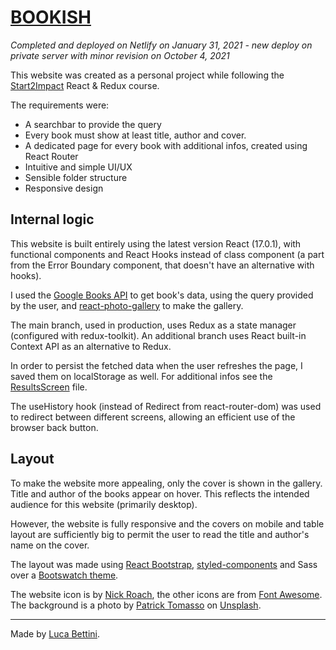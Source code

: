 # [BOOKISH](https://bookish.lucabettini.com)

<i>Completed and deployed on Netlify on January 31, 2021 - new deploy on private server with minor revision on October 4, 2021</i>

This website was created as a personal project while following the [Start2Impact](https://www.start2impact.it/) React & Redux course.

The requirements were:

- A searchbar to provide the query
- Every book must show at least title, author and cover.
- A dedicated page for every book with additional infos, created using React Router
- Intuitive and simple UI/UX
- Sensible folder structure
- Responsive design
  <br>

## Internal logic

This website is built entirely using the latest version React (17.0.1), with functional components and React Hooks instead of class component (a part from the Error Boundary component, that doesn't have an alternative with hooks).

I used the [Google Books API](https://developers.google.com/books/) to get book's data, using the query provided by the user, and [react-photo-gallery](https://www.npmjs.com/package/react-photo-gallery) to make the gallery.

The main branch, used in production, uses Redux as a state manager (configured with redux-toolkit). An additional branch uses React built-in Context API as an alternative to Redux.

In order to persist the fetched data when the user refreshes the page, I saved them on localStorage as well. For additional infos see the [ResultsScreen](https://github.com/lucabettini/bookish/blob/main/src/screens/ResultScreen.js) file.

The useHistory hook (instead of Redirect from react-router-dom) was used to redirect between different screens, allowing an efficient use of the browser back button.

## Layout

To make the website more appealing, only the cover is shown in the gallery. Title and author of the books appear on hover. This reflects the intended audience for this website (primarily desktop).

However, the website is fully responsive and the covers on mobile and table layout are sufficiently big to permit the user to read the title and author's name on the cover.

The layout was made using [React Bootstrap](https://react-bootstrap.github.io/), [styled-components](https://styled-components.com/) and Sass over a [Bootswatch theme](https://bootswatch.com/sandstone/).

The website icon is by [Nick Roach](https://www.iconfinder.com/icons/1055107/bookshelf_books_library_icon), the other icons are from [Font Awesome](https://fontawesome.com/). The background is a photo by [Patrick Tomasso](https://unsplash.com/@impatrickt?utm_source=unsplash&utm_medium=referral&utm_content=creditCopyText) on [Unsplash](https://unsplash.com/s/photos/books?utm_source=unsplash&utm_medium=referral&utm_content=creditCopyText).

---

Made by [Luca Bettini](https://lucabettini.github.io/).
